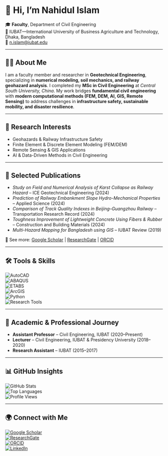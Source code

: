 # 👋 Hi, I’m Nahidul Islam  

🎓 **Faculty**, Department of Civil Engineering  
📍 IUBAT—International University of Business Agriculture and Technology, Dhaka, Bangladesh  
📧 [n.islam@iubat.edu](mailto:n.islam@iubat.edu)  

---

## 👨‍🏫 About Me
I am a faculty member and researcher in **Geotechnical Engineering**, specializing in **numerical modeling, soil mechanics, and railway geohazard analysis**. I completed my **MSc in Civil Engineering** at *Central South University, China*. My work bridges **fundamental civil engineering** with **modern computational methods (FEM, DEM, AI, GIS, Remote Sensing)** to address challenges in **infrastructure safety, sustainable mobility, and disaster resilience**.

---

## 🔬 Research Interests
- Geohazards & Railway Infrastructure Safety  
- Finite Element & Discrete Element Modeling (FEM/DEM)  
- Remote Sensing & GIS Applications  
- AI & Data-Driven Methods in Civil Engineering  

---

## 📑 Selected Publications
- *Study on Field and Numerical Analysis of Karst Collapse as Railway Hazard* – ICE Geotechnical Engineering (2024)  
- *Prediction of Railway Embankment Slope Hydro-Mechanical Properties* – Applied Science (2024)  
- *Comparison of Track Quality Indexes in Beijing–Guangzhou Railway* – Transportation Research Record (2024)  
- *Toughness Improvement of Lightweight Concrete Using Fibers & Rubber* – Construction and Building Materials (2024)  
- *Multi-Hazard Mapping for Bangladesh using GIS* – IUBAT Review (2019)  

📌 See more: [Google Scholar](https://scholar.google.com/citations?user=hq3hFegAAAAJ&hl=en) | [ResearchGate](https://www.researchgate.net/profile/Nahidul-Islam-7) | [ORCID](https://orcid.org/my-orcid?orcid=0009-0004-9813-3297)  

---

## 🛠 Tools & Skills
![AutoCAD](https://img.shields.io/badge/AutoCAD-E34F26?style=for-the-badge&logo=autodesk&logoColor=white)  
![ABAQUS](https://img.shields.io/badge/ABAQUS-002A5B?style=for-the-badge)  
![ETABS](https://img.shields.io/badge/ETABS-2C3E50?style=for-the-badge)  
![ArcGIS](https://img.shields.io/badge/ArcGIS-4DB6AC?style=for-the-badge&logo=esri&logoColor=white)  
![Python](https://img.shields.io/badge/Python-3776AB?style=for-the-badge&logo=python&logoColor=white)  
![Research Tools](https://img.shields.io/badge/VOSviewer%20%7C%20CiteSpace-FF9800?style=for-the-badge)  

---

## 📌 Academic & Professional Journey
- **Assistant Professor** – Civil Engineering, IUBAT (2020–Present)  
- **Lecturer** – Civil Engineering, IUBAT & Presidency University (2018–2020)  
- **Research Assistant** – IUBAT (2015–2017)  

---

## 📊 GitHub Insights
![GitHub Stats](https://github-readme-stats.vercel.app/api?username=Nahidul-Islam&show_icons=true&theme=default)  
![Top Languages](https://github-readme-stats.vercel.app/api/top-langs/?username=Nahidul-Islam&layout=compact)  
![Profile Views](https://komarev.com/ghpvc/?username=Nahidul-Islam&color=blue&style=flat-square)  

---

## 🌍 Connect with Me
[![Google Scholar](https://img.shields.io/badge/Google_Scholar-4285F4?style=for-the-badge&logo=googlescholar&logoColor=white)](https://scholar.google.com/citations?user=hq3hFegAAAAJ&hl=en)  
[![ResearchGate](https://img.shields.io/badge/ResearchGate-00CCBB?style=for-the-badge&logo=researchgate&logoColor=white)](https://www.researchgate.net/profile/Nahidul-Islam-7)  
[![ORCID](https://img.shields.io/badge/ORCID-A6CE39?style=for-the-badge&logo=orcid&logoColor=white)](https://orcid.org/my-orcid?orcid=0009-0004-9813-3297)  
[![LinkedIn](https://img.shields.io/badge/LinkedIn-0A66C2?style=for-the-badge&logo=linkedin&logoColor=white)](https://www.linkedin.com/in/nahidul-islam-b8b482225/)
